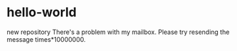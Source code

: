 # hello-world
new repository
There's a problem with my mailbox. Please try resending the message times*10000000. 
